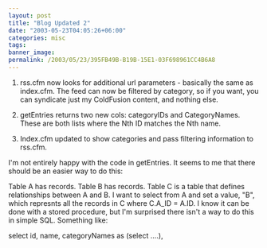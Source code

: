 ```yaml
---
layout: post
title: "Blog Updated 2"
date: "2003-05-23T04:05:26+06:00"
categories: misc 
tags: 
banner_image: 
permalink: /2003/05/23/395FB49B-B19B-15E1-03F698961CC4B6A8
---
```


1) rss.cfm now looks for additional url parameters - basically the same as index.cfm. The feed can now be filtered by category, so if you want, you can syndicate just my ColdFusion content, and nothing else.

2) getEntries returns two new cols: categoryIDs and CategoryNames. These are both lists where the Nth ID matches the Nth name.

3) Index.cfm updated to show categories and pass filtering information to rss.cfm.

I'm not entirely happy with the code in getEntries. It seems to me that there should be an easier way to do this:

Table A has records. Table B has records. Table C is a table that defines relationships between A and B. I want to select from A and set a value, "B", which represnts all the records in C where C.A_ID = A.ID. I know it can be done with a stored procedure, but I'm surprised there isn't a way to do this in simple SQL. Something like:

select id, name, categoryNames as (select ....),